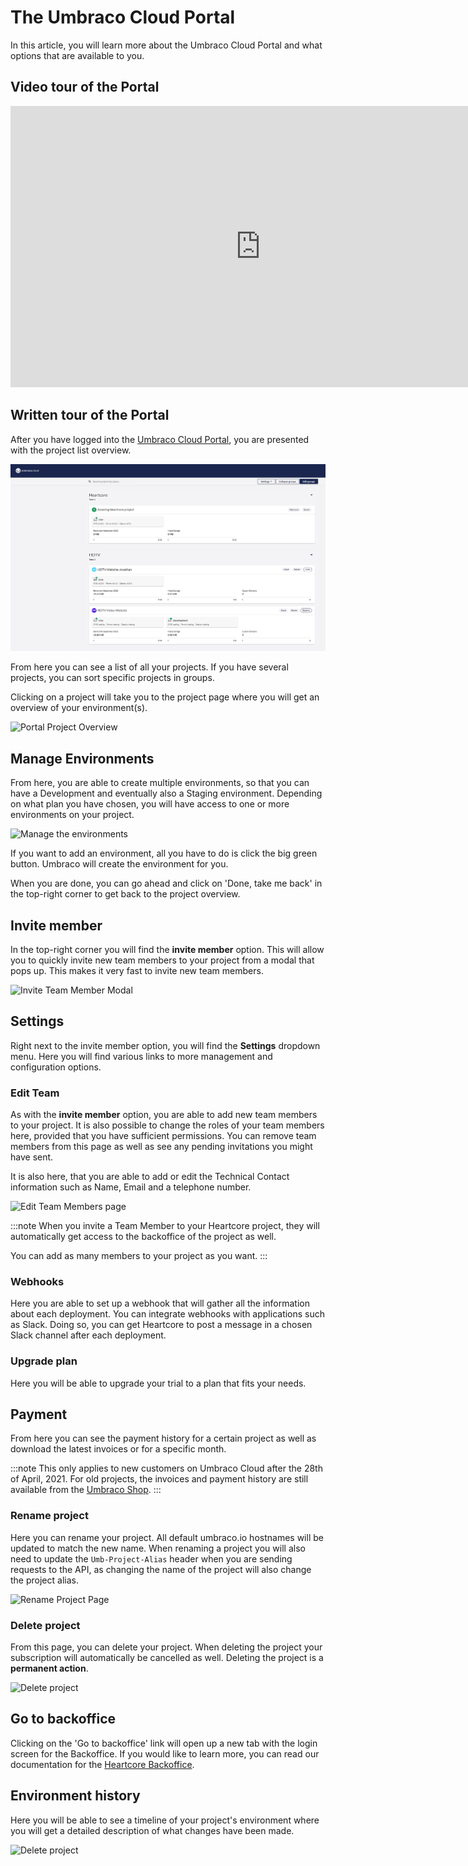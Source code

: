 # The Umbraco Cloud Portal

In this article, you will learn more about the Umbraco Cloud Portal and what options that are available to you.

## Video tour of the Portal

<iframe width="800" height="450" title="Tour of the Heartcore Portal" src="https://www.youtube.com/embed/WmoovOIRQOo?rel=0" frameborder="0" allow="autoplay; encrypted-media" allowfullscreen></iframe>

## Written tour of the Portal

After you have logged into the [Umbraco Cloud Portal](https://www.umbraco.io), you are presented with the project list overview.

![Portal Project Overview](images/Heartcore-dashboard.png)

From here you can see a list of all your projects. If you have several projects, you can sort specific projects in groups.

Clicking on a project will take you to the project page where you will get an overview of your environment(s).

![Portal Project Overview](images/projectOverview.png)

## Manage Environments

From here, you are able to create multiple environments, so that you can have a Development and eventually also a Staging environment. Depending on what plan you have chosen, you will have access to one or more environments on your project.

![Manage the environments](images/manageEnvironments.png)

If you want to add an environment, all you have to do is click the big green button. Umbraco will create the environment for you.

When you are done, you can go ahead and click on 'Done, take me back' in the top-right corner to get back to the project overview.

## Invite member

In the top-right corner you will find the **invite member** option. This will allow you to quickly invite new team members to your project from a modal that pops up. This makes it very fast to invite new team members.

![Invite Team Member Modal](images/inviteModal.png)

## Settings

Right next to the invite member option, you will find the **Settings** dropdown menu. Here you will find various links to more management and configuration options.

### Edit Team

As with the **invite member** option, you are able to add new team members to your project. It is also possible to change the roles of your team members here, provided that you have sufficient permissions. You can remove team members from this page as well as see any pending invitations you might have sent.

It is also here, that you are able to add or edit the Technical Contact information such as Name, Email and a telephone number.

![Edit Team Members page](images/editTeam.png)

:::note
When you invite a Team Member to your Heartcore project, they will automatically get access to the backoffice of the project as well.

You can add as many members to your project as you want.
:::

### Webhooks

Here you are able to set up a webhook that will gather all the information about each deployment. You can integrate webhooks with applications such as Slack. Doing so, you can get Heartcore to post a message in a chosen Slack channel after each deployment.

### Upgrade plan

Here you will be able to upgrade your trial to a plan that fits your needs.

## Payment

From here you can see the payment history for a certain project as well as download the latest invoices or for a specific month.

:::note
This only applies to new customers on Umbraco Cloud after the 28th of April, 2021. For old projects, the invoices and payment history are still available from the [Umbraco Shop](https://shop.umbraco.com/profile/sign-in).
:::

### Rename project

Here you can rename your project. All default umbraco.io hostnames will be updated to match the new name. When renaming a project you will also need to update the `Umb-Project-Alias` header when you are sending requests to the API, as changing the name of the project will also change the project alias.

![Rename Project Page](images/renameProject.png)

### Delete project

From this page, you can delete your project. When deleting the project your subscription will automatically be cancelled as well. Deleting the project is a **permanent action**.

![Delete project](images/deleteProject.png)

## Go to backoffice

Clicking on the 'Go to backoffice' link will open up a new tab with the login screen for the Backoffice. If you would like to learn more, you can read our documentation for the [Heartcore Backoffice](../The-Umbraco-Backoffice).

## Environment history

Here you will be able to see a timeline of your project's environment where you will get a detailed description of what changes have been made.

![Delete project](images/environmentHistory.png)
